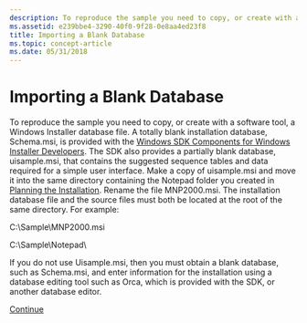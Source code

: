 ```yaml
---
description: To reproduce the sample you need to copy, or create with a software tool, a Windows Installer database file.
ms.assetid: e239bbe4-3290-40f0-9f28-0e8aa4ed23f8
title: Importing a Blank Database
ms.topic: concept-article
ms.date: 05/31/2018
---
```


# Importing a Blank Database

To reproduce the sample you need to copy, or create with a software tool, a Windows Installer database file. A totally blank installation database, Schema.msi, is provided with the [Windows SDK Components for Windows Installer Developers](platform-sdk-components-for-windows-installer-developers.md). The SDK also provides a partially blank database, uisample.msi, that contains the suggested sequence tables and data required for a simple user interface. Make a copy of uisample.msi and move it into the same directory containing the Notepad folder you created in [Planning the Installation](planning-the-installation.md). Rename the file MNP2000.msi. The installation database file and the source files must both be located at the root of the same directory. For example:

C:\\Sample\\MNP2000.msi

C:\\Sample\\Notepad\\

If you do not use Uisample.msi, then you must obtain a blank database, such as Schema.msi, and enter information for the installation using a database editing tool such as Orca, which is provided with the SDK, or another database editor.

[Continue](specifying-directory-structure.md)

 

 



